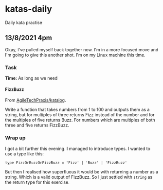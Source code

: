 # katas-daily

Daily kata practise

## 13/8/2021 4pm

Okay, I've pulled myself back together now. I'm in a more focused move and I'm going to give this another shot. I'm on my Linux machine this time.

### Task

**Time:** As long as we need

#### FizzBuzz

From [AgileTechPraxis/katalog](https://github.com/AgileTechPraxis/katalog).

Write a function that takes numbers from 1 to 100 and outputs them as a string, but for multiples of three returns Fizz
instead of the number and for the multiples of five returns Buzz. For numbers which are multiples of both three and five
returns FizzBuzz.

### Wrap up

I got a bit further this evening. I managed to introduce types. I wanted to use a type like this:

```type FizzOrBuzzOrFizzBuzz = 'Fizz' | 'Buzz' | 'FizzBuzz'```

But then I realised how superfluous it would be with returning a number as a string. Which is a valid output of FizzBuzz. So I just settled with `string` as the return type for this exercise.